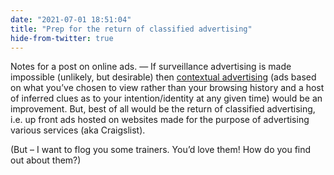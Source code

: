 ```yaml
---
date: "2021-07-01 18:51:04"
title: "Prep for the return of classified advertising"
hide-from-twitter: true
---
```


Notes for a post on online ads. — If surveillance advertising is made impossible (unlikely, but desirable) then [contextual advertising](https://adactio.com/journal/17658) (ads based on what you’ve chosen to view rather than your browsing history and a host of inferred clues as to your intention/identity at any given time) would be an improvement. But, best of all would be the return of classified advertising, i.e. up front ads hosted on websites made for the purpose of advertising various services (aka Craigslist).

(But – I want to flog you some trainers. You’d love them! How do you find out about them?)
